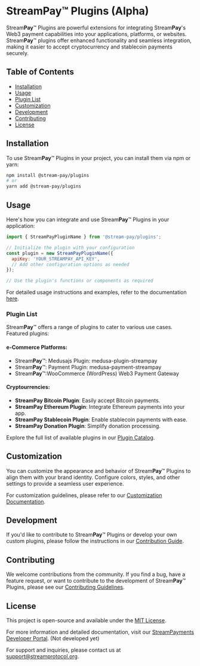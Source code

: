 # StreamPay™ Plugins (Alpha)

Stream**Pay**™ Plugins are powerful extensions for integrating Stream**Pay**'s Web3 payment capabilities into your applications, platforms, or websites. Stream**Pay**™ plugins offer enhanced functionality and seamless integration, making it easier to accept cryptocurrency and stablecoin payments securely.

## Table of Contents

- [Installation](#installation)
- [Usage](#usage)
- [Plugin List](#plugin-list)
- [Customization](#customization)
- [Development](#development)
- [Contributing](#contributing)
- [License](#license)

## Installation

To use Stream**Pay**™ Plugins in your project, you can install them via npm or yarn:

```bash
npm install @stream-pay/plugins
# or
yarn add @stream-pay/plugins
```

## Usage

Here's how you can integrate and use Stream**Pay**™ Plugins in your application:

```javascript
import { StreamPayPluginName } from '@stream-pay/plugins';

// Initialize the plugin with your configuration
const plugin = new StreamPayPluginName({
  apiKey: 'YOUR_STREAMPAY_API_KEY',
  // Add other configuration options as needed
});

// Use the plugin's functions or components as required
```

For detailed usage instructions and examples, refer to the documentation [here](link-to-documentation).

### Plugin List

Stream**Pay**™ offers a range of plugins to cater to various use cases. Featured plugins:

#### e-Commerce Platforms:

- Stream**Pay**™: Medusajs Plugin: medusa-plugin-streampay
- Stream**Pay**™: Payment Plugin: medusa-payment-streampay
- Stream**Pay**™:WooCommerce (WordPress) Web3 Payment Gateway

#### Cryptourrencies:

- **StreamPay Bitcoin Plugin**: Easily accept Bitcoin payments.
- **StreamPay Ethereum Plugin**: Integrate Ethereum payments into your app.
- **StreamPay Stablecoin Plugin**: Enable stablecoin payments with ease.
- **StreamPay Donation Plugin**: Simplify donation processing.

Explore the full list of available plugins in our [Plugin Catalog](link-to-plugin-catalog).

## Customization

You can customize the appearance and behavior of Stream**Pay**™ Plugins to align them with your brand identity. Configure colors, styles, and other settings to provide a seamless user experience.

For customization guidelines, please refer to our [Customization Documentation](link-to-customization-docs).

## Development

If you'd like to contribute to Stream**Pay**™ Plugins or develop your own custom plugins, please follow the instructions in our [Contribution Guide](link-to-contribution-guide).

## Contributing

We welcome contributions from the community. If you find a bug, have a feature request, or want to contribute to the development of Stream**Pay**™ Plugins, please see our [Contributing Guidelines](link-to-contributing-guidelines).

## License

This project is open-source and available under the [MIT License](link-to-license).

For more information and detailed documentation, visit our [StreamPayments Developer Portal](link-to-developer-portal). (Not developed yet)

For support and inquiries, please contact us at [support@streamprotocol.org](mailto:support@streamprotocol.org).
